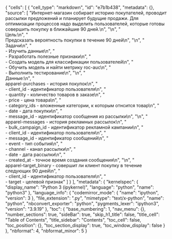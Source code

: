 {
 "cells": [
  {
   "cell_type": "markdown",
   "id": "e7b1b438",
   "metadata": {},
   "source": [
    "Интернет-магазин собирает историю покупателей, проводит рассылки предложений и планирует будущие продажи. Для оптимизации процессов надо выделить пользователей, которые готовы совершить покупку в ближайшие 90 дней.\n",
    "\n",
    "<br>Цель:\n",
    "<br>Предсказать вероятность покупки в течение 90 дней\n",
    "\n",
    "<br>Задачи\n",
    "<br>- Изучить данные\n",
    "<br>- Разработать полезные признаки\n",
    "<br>- Создать модель для классификации пользователей\n",
    "<br>- Обучить модель и найти метрику roc-auc\n",
    "<br>- Выполнить тестирование\n",
    "\n",
    "<br>Данные:\n",
    "<br>apparel-purchases - история покупок\n",
    "<br>- client_id - идентификатор пользователя\n",
    "<br>- quantity - количество товаров в заказе\n",
    "<br>- price - цена товара\n",
    "<br>- category_ids - вложенные категории, к которым отнсится товар\n",
    "<br>- date - дата покупки\n",
    "<br>- message_id - идентификатор сообщения из рассылки\n",
    "\n",
    "<br>apparel-messages - история рекламных рассылок\n",
    "<br>- bulk_campaign_id - идентификатор рекламной кампании\n",
    "<br>- client_id - идентификатор пользователя\n",
    "<br>- message_id - идентификатор сообщений\n",
    "<br>- event - тип события\n",
    "<br>- channel - канал рассылки\n",
    "<br>- date - дата рассылки\n",
    "<br>- created_at - точное время создания сообщения\n",
    "\n",
    "<br>apparel-target_binary - совершит ли клиент покупку в течение следующих 90 дней\n",
    "<br>- client_id - идентификатор пользователя\n",
    "<br>- target - целевой признак"
   ]
  }
 ],
 "metadata": {
  "kernelspec": {
   "display_name": "Python 3 (ipykernel)",
   "language": "python",
   "name": "python3"
  },
  "language_info": {
   "codemirror_mode": {
    "name": "ipython",
    "version": 3
   },
   "file_extension": ".py",
   "mimetype": "text/x-python",
   "name": "python",
   "nbconvert_exporter": "python",
   "pygments_lexer": "ipython3",
   "version": "3.9.19"
  },
  "toc": {
   "base_numbering": 1,
   "nav_menu": {},
   "number_sections": true,
   "sideBar": true,
   "skip_h1_title": false,
   "title_cell": "Table of Contents",
   "title_sidebar": "Contents",
   "toc_cell": false,
   "toc_position": {},
   "toc_section_display": true,
   "toc_window_display": false
  }
 },
 "nbformat": 4,
 "nbformat_minor": 5
}
